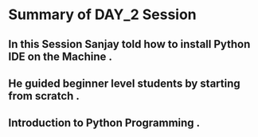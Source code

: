# Summary of DAY_2 Session
## In this Session Sanjay told how to install Python IDE on the Machine . 
## He guided beginner level students by starting from scratch .
## Introduction to Python Programming .
